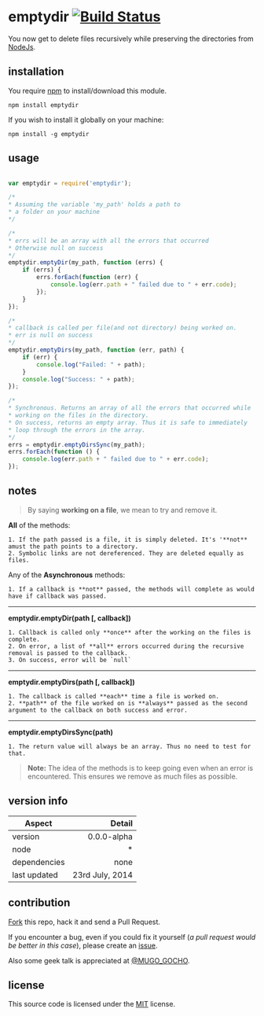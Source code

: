 ﻿
# emptydir [![Build Status](https://travis-ci.org/GochoMugo/emptydir.svg?branch=master)](https://travis-ci.org/GochoMugo/emptydir)



You now get to delete files recursively while preserving the directories from [NodeJs][nodejs].

## installation ##

You require [npm][npm] to install/download this module.

`npm install emptydir`

If you wish to install it globally on your machine:

`npm install -g emptydir`

## usage ##

```js

var emptydir = require('emptydir');

/* 
* Assuming the variable 'my_path' holds a path to
* a folder on your machine
*/

/*
* errs will be an array with all the errors that occurred
* Otherwise null on success
*/
emptydir.emptyDir(my_path, function (errs) {
    if (errs) {
        errs.forEach(function (err) {
            console.log(err.path + " failed due to " + err.code);
        });
    }
});

/*
* callback is called per file(and not directory) being worked on.
* err is null on success
*/
emptydir.emptyDirs(my_path, function (err, path) {
    if (err) {
        console.log("Failed: " + path);
    }
    console.log("Success: " + path);
});

/*
* Synchronous. Returns an array of all the errors that occurred while
* working on the files in the directory.
* On success, returns an empty array. Thus it is safe to immediately
* loop through the errors in the array.
*/
errs = emptydir.emptyDirsSync(my_path);
errs.forEach(function () {
    console.log(err.path + " failed due to " + err.code);
});
```

## notes ##

> By saying **working on a file**, we mean to try and remove it.

**All** of the methods:

    1. If the path passed is a file, it is simply deleted. It's '**not** amust the path points to a directory.
    2. Symbolic links are not dereferenced. They are deleted equally as files.

Any of the **Asynchronous** methods:

    1. If a callback is **not** passed, the methods will complete as would have if callback was passed.

<hr>

**emptydir.emptyDir(path [, callback])**

    1. Callback is called only **once** after the working on the files is complete.
    2. On error, a list of **all** errors occurred during the recursive removal is passed to the callback.
    3. On success, error will be `null`

<hr>

**emptydir.emptyDirs(path [, callback])**

    1. The callback is called **each** time a file is worked on.
    2. **path** of the file worked on is **always** passed as the second argument to the callback on both success and error.

<hr>

**emptydir.emptyDirsSync(path)**

    1. The return value will always be an array. Thus no need to test for that.

> **Note:** The idea of the methods is to keep going even when an error is encountered. This ensures we remove as much files as possible.

## version info ##

|Aspect|Detail|
|------|------:|
|version|0.0.0-alpha|
|node|*|
|dependencies|none|
|last updated|23rd July, 2014|

<!-- > A different [version][version]?-->

## contribution ##

[Fork][fork] this repo, hack it and send a Pull Request.

If you encounter a bug, even if you could fix it yourself (*a pull request would be better in this case*), please create an [issue].

Also some geek talk is appreciated at [@MUGO_GOCHO][tweet].

## license #

This source code is licensed under the [MIT][MIT] license.

[nodejs]:https://nodejs.org "NodeJs Homepage"
[npm]:https://npmjs.org "Node Package Manager"
<!--[version]:https://github.com/GochoMugo/emptydir "All Versions"-->
[fork]:https://github.com/GochoMugo/emptydir "Fork this repo"
[issue]:https://github.com/GochoMugo/emptydir/issues "Create an issue"
[tweet]:https://twitter.com/MUGO_GOCHO "Tweet me"
[MIT]:https://github.com/GochoMugo/emptydir/blob/master/LICENSE  "Read the License"

